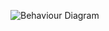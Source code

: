 ![Behaviour Diagram](https://user-images.githubusercontent.com/82135750/114973331-dffebd80-9e9d-11eb-9f1b-1551d24a9e4a.png)

